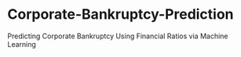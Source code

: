 # Corporate-Bankruptcy-Prediction
Predicting Corporate Bankruptcy  Using Financial Ratios via Machine  Learning 
